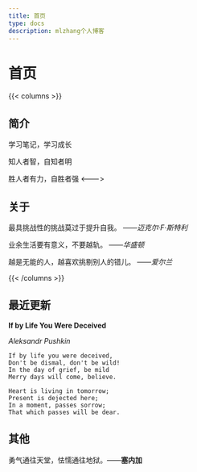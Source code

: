 ```yaml
---
title: 首页
type: docs
description: mlzhang个人博客
---
```


# 首页

{{< columns >}}
## 简介

学习笔记，学习成长

知人者智，自知者明

胜人者有力，自胜者强
<--->

## 关于

最具挑战性的挑战莫过于提升自我。 ——_迈克尔·F·斯特利_

业余生活要有意义，不要越轨。 ——_华盛顿_

越是无能的人，越喜欢挑剔别人的错儿。 ——_爱尔兰_

{{< /columns >}}


## 最近更新

**If by Life You Were Deceived**

_Aleksandr Pushkin_

    If by life you were deceived,
    Don't be dismal, don't be wild!
    In the day of grief, be mild
    Merry days will come, believe.

    Heart is living in tomorrow;
    Present is dejected here;
    In a moment, passes sorrow;
    That which passes will be dear.


## 其他

勇气通往天堂，怯懦通往地狱。——**塞内加**
